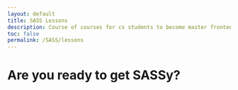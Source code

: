 ```yaml
---
layout: default
title: SASS Lessons
description: Course of courses for cs students to become master frontenders
toc: false
permalink: /SASS/lessons
---
```

<style>
    h1 {
        text-align: left;
    }
</style>
<h1>Are you ready to get SASSy?</h1>